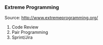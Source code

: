 ### Extreme Programming

Source: http://www.extremeprogramming.org/

1. Code Review
2. Pair Programming
3. Sprint/Jira
